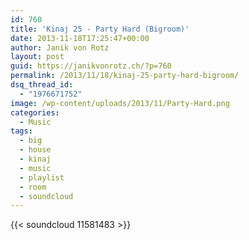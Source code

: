 ```yaml
---
id: 760
title: 'Kinaj 25 - Party Hard (Bigroom)'
date: 2013-11-18T17:25:47+00:00
author: Janik von Rotz
layout: post
guid: https://janikvonrotz.ch/?p=760
permalink: /2013/11/18/kinaj-25-party-hard-bigroom/
dsq_thread_id:
  - "1976671752"
image: /wp-content/uploads/2013/11/Party-Hard.png
categories:
  - Music
tags:
  - big
  - house
  - kinaj
  - music
  - playlist
  - room
  - soundcloud
---
```

{{< soundcloud 11581483 >}}